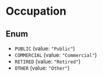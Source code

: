 # Occupation

## Enum

* `PUBLIC` (value: `"Public"`)
* `COMMERCIAL` (value: `"Commercial"`)
* `RETIRED` (value: `"Retired"`)
* `OTHER` (value: `"Other"`)
